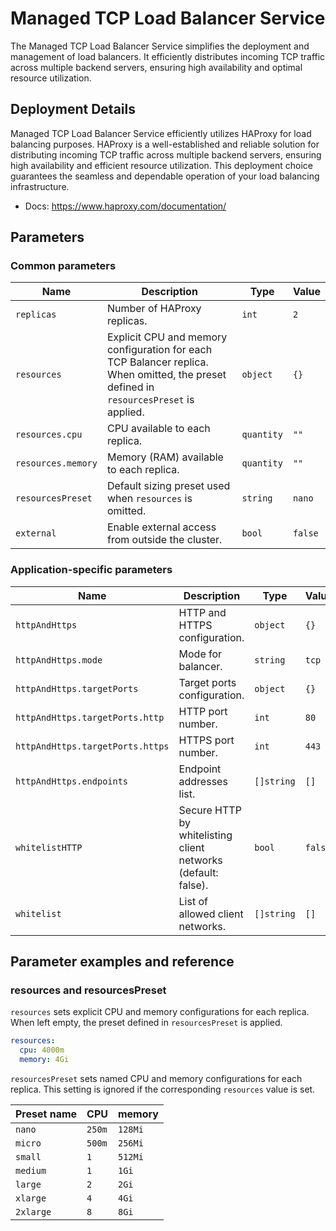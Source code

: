 # Managed TCP Load Balancer Service

The Managed TCP Load Balancer Service simplifies the deployment and management of load balancers. It efficiently distributes incoming TCP traffic across multiple backend servers, ensuring high availability and optimal resource utilization.

## Deployment Details

Managed TCP Load Balancer Service efficiently utilizes HAProxy for load balancing purposes. HAProxy is a well-established and reliable solution for distributing incoming TCP traffic across multiple backend servers, ensuring high availability and efficient resource utilization. This deployment choice guarantees the seamless and dependable operation of your load balancing infrastructure.

- Docs: https://www.haproxy.com/documentation/

## Parameters

### Common parameters

| Name               | Description                                                                                                                            | Type       | Value   |
| ------------------ | -------------------------------------------------------------------------------------------------------------------------------------- | ---------- | ------- |
| `replicas`         | Number of HAProxy replicas.                                                                                                            | `int`      | `2`     |
| `resources`        | Explicit CPU and memory configuration for each TCP Balancer replica. When omitted, the preset defined in `resourcesPreset` is applied. | `object`   | `{}`    |
| `resources.cpu`    | CPU available to each replica.                                                                                                         | `quantity` | `""`    |
| `resources.memory` | Memory (RAM) available to each replica.                                                                                                | `quantity` | `""`    |
| `resourcesPreset`  | Default sizing preset used when `resources` is omitted.                                                                                | `string`   | `nano`  |
| `external`         | Enable external access from outside the cluster.                                                                                       | `bool`     | `false` |


### Application-specific parameters

| Name                             | Description                                                   | Type       | Value   |
| -------------------------------- | ------------------------------------------------------------- | ---------- | ------- |
| `httpAndHttps`                   | HTTP and HTTPS configuration.                                 | `object`   | `{}`    |
| `httpAndHttps.mode`              | Mode for balancer.                                            | `string`   | `tcp`   |
| `httpAndHttps.targetPorts`       | Target ports configuration.                                   | `object`   | `{}`    |
| `httpAndHttps.targetPorts.http`  | HTTP port number.                                             | `int`      | `80`    |
| `httpAndHttps.targetPorts.https` | HTTPS port number.                                            | `int`      | `443`   |
| `httpAndHttps.endpoints`         | Endpoint addresses list.                                      | `[]string` | `[]`    |
| `whitelistHTTP`                  | Secure HTTP by whitelisting client networks (default: false). | `bool`     | `false` |
| `whitelist`                      | List of allowed client networks.                              | `[]string` | `[]`    |


## Parameter examples and reference

### resources and resourcesPreset

`resources` sets explicit CPU and memory configurations for each replica.
When left empty, the preset defined in `resourcesPreset` is applied.

```yaml
resources:
  cpu: 4000m
  memory: 4Gi
```

`resourcesPreset` sets named CPU and memory configurations for each replica.
This setting is ignored if the corresponding `resources` value is set.

| Preset name | CPU    | memory  |
|-------------|--------|---------|
| `nano`      | `250m` | `128Mi` |
| `micro`     | `500m` | `256Mi` |
| `small`     | `1`    | `512Mi` |
| `medium`    | `1`    | `1Gi`   |
| `large`     | `2`    | `2Gi`   |
| `xlarge`    | `4`    | `4Gi`   |
| `2xlarge`   | `8`    | `8Gi`   |
